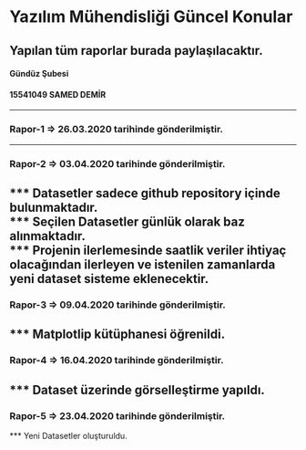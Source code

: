 # Yazılım Mühendisliği Güncel Konular 

## Yapılan tüm raporlar burada paylaşılacaktır.

#### Gündüz Şubesi
#### 15541049 SAMED DEMİR
----------------------------------------------------------------------------------
### Rapor-1 => 26.03.2020 tarihinde gönderilmiştir.
----------------------------------------------------------------------------------
### Rapor-2 => 03.04.2020 tarihinde gönderilmiştir.

*** Datasetler sadece github repository içinde bulunmaktadır.</br>
*** Seçilen Datasetler günlük olarak baz alınmaktadır.</br>
*** Projenin ilerlemesinde saatlik veriler ihtiyaç olacağından ilerleyen ve istenilen zamanlarda yeni dataset sisteme eklenecektir.
----------------------------------------------------------------------------------
### Rapor-3 => 09.04.2020 tarihinde gönderilmiştir.

*** Matplotlip kütüphanesi öğrenildi.</br>
----------------------------------------------------------------------------------
### Rapor-4 => 16.04.2020 tarihinde gönderilmiştir.

*** Dataset üzerinde görselleştirme yapıldı.</br>
----------------------------------------------------------------------------------
### Rapor-5 => 23.04.2020 tarihinde gönderilmiştir.

*** Yeni Datasetler oluşturuldu.</br>
